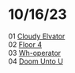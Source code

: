 # 10/16/23
01 [Cloudy Elvator](cloudy-elevator.mp3)  
02 [Floor 4](floor-4.mp3)  
03 [Wh-operator](wh-operator.mp3)  
04 [Doom Unto U](doom-unto-u.mp3)  